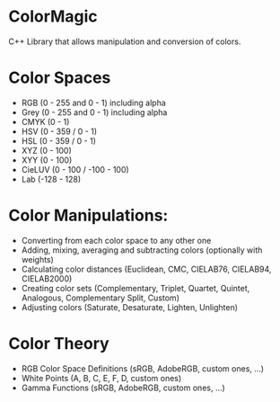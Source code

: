 # ColorMagic

C++ Library that allows manipulation and conversion of colors. 

# Color Spaces

* RGB (0 - 255 and 0 - 1) including alpha
* Grey (0 - 255 and 0 - 1) including alpha
* CMYK (0 - 1)
* HSV (0 - 359 / 0 - 1)
* HSL (0 - 359 / 0 - 1)
* XYZ (0 - 100)
* XYY (0 - 100)
* CieLUV (0 - 100 / -100 - 100)
* Lab (-128 - 128)

# Color Manipulations:

* Converting from each color space to any other one
* Adding, mixing, averaging and subtracting colors (optionally with weights)
* Calculating color distances (Euclidean, CMC, CIELAB76, CIELAB94, CIELAB2000)
* Creating color sets (Complementary, Triplet, Quartet, Quintet, Analogous, Complementary Split, Custom)
* Adjusting colors (Saturate, Desaturate, Lighten, Unlighten)

# Color Theory

* RGB Color Space Definitions (sRGB, AdobeRGB, custom ones, ...)
* White Points (A, B, C, E, F, D, custom ones)
* Gamma Functions (sRGB, AdobeRGB, custom ones, ...)
